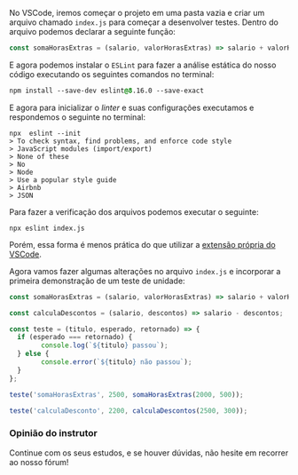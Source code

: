 No VSCode, iremos começar o projeto em uma pasta vazia e criar um arquivo chamado `index.js` para começar a desenvolver testes. Dentro do arquivo podemos declarar a seguinte função:

```js
const somaHorasExtras = (salario, valorHorasExtras) => salario + valorHorasExtras;
```

E agora podemos instalar o `ESLint` para fazer a análise estática do nosso código executando os seguintes comandos no terminal:

```css
npm install --save-dev eslint@8.16.0 --save-exact
```

E agora para inicializar o _linter_ e suas configurações executamos e respondemos o seguinte no terminal:

```shell
npx  eslint --init
> To check syntax, find problems, and enforce code style
> JavaScript modules (import/export)
> None of these
> No
> Node
> Use a popular style guide
> Airbnb
> JSON
```

Para fazer a verificação dos arquivos podemos executar o seguinte:

```undefined
npx eslint index.js
```

Porém, essa forma é menos prática do que utilizar a [extensão própria do VSCode](https://marketplace.visualstudio.com/items?itemName=dbaeumer.vscode-eslint).

Agora vamos fazer algumas alterações no arquivo `index.js` e incorporar a primeira demonstração de um teste de unidade:

```js
const somaHorasExtras = (salario, valorHorasExtras) => salario + valorHorasExtras;

const calculaDescontos = (salario, descontos) => salario - descontos;

const teste = (titulo, esperado, retornado) => {
  if (esperado === retornado) {
        console.log(`${titulo} passou`);
  } else {
        console.error(`${titulo} não passou`);
  }
};

teste('somaHorasExtras', 2500, somaHorasExtras(2000, 500));

teste('calculaDesconto', 2200, calculaDescontos(2500, 300));
```

### Opinião do instrutor

Continue com os seus estudos, e se houver dúvidas, não hesite em recorrer ao nosso fórum!
